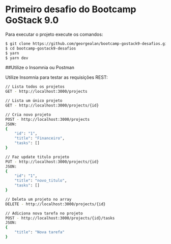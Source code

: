 # Primeiro desafio do Bootcamp GoStack 9.0

Para executar o projeto execute os comandos:

```sh
$ git clone https://github.com/georgealan/bootcamp-gostack9-desafios.git
$ cd bootcamp-gostack9-desafios
$ yarn
$ yarn dev
```
##Utilize o Insomnia ou Postman

Utilize Insomnia para testar as requisições REST:

```sh
// Lista todos os projetos
GET - http://localhost:3000/projects

// Lista um único projeto
GET - http://localhost:3000/projects/{id}

// Cria novo projeto
POST - http://localhost:3000/projects
JSON: 
{
	"id": "1",
	"title": "Financeiro",
	"tasks": []
}

// Faz update titulo projeto
PUT - http://localhost:3000/projects/{id}
JSON: 
{
	"id": "1",
	"title": "novo_titulo",
	"tasks": []
}

// Deleta um projeto no array
DELETE - http://localhost:3000/projects/{id}

// Adiciona nova tarefa no projeto
POST - http://localhost:3000/projects/{id}/tasks
JSON:
{
	"title": "Nova tarefa"
}
```

